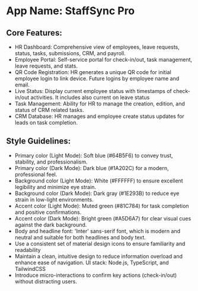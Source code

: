 # **App Name**: StaffSync Pro

## Core Features:

- HR Dashboard: Comprehensive view of employees, leave requests, status, tasks, submissions, CRM, and payroll.
- Employee Portal: Self-service portal for check-in/out, task management, leave requests, and stats.
- QR Code Registration: HR generates a unique QR code for initial employee login to link device. Future logins by employee name and email.
- Live Status: Display current employee status with timestamps of check-in/out activities. It includes also current on leave status
- Task Management: Ability for HR to manage the creation, edition, and status of CRM related tasks.
- CRM Database: HR manages and employee create status updates for leads on task completion.

## Style Guidelines:

- Primary color (Light Mode): Soft blue (#64B5F6) to convey trust, stability, and professionalism.
- Primary color (Dark Mode): Dark blue (#1A202C) for a modern, professional feel.
- Background color (Light Mode): White (#FFFFFF) to ensure excellent legibility and minimize eye strain.
- Background color (Dark Mode): Dark gray (#1E293B) to reduce eye strain in low-light environments.
- Accent color (Light Mode): Muted green (#81C784) for task completion and positive confirmations.
- Accent color (Dark Mode): Bright green (#A5D6A7) for clear visual cues against the dark background.
- Body and headline font: 'Inter' sans-serif font, which is modern and neutral and suitable for both headlines and body text.
- Use a consistent set of material design icons to ensure familiarity and readability
- Maintain a clean, intuitive design to reduce information overload and enhance ease of navigation. UI stack: Node.js, TypeScript, and TailwindCSS
- Introduce micro-interactions to confirm key actions (check-in/out) without distracting users.